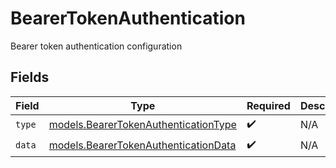 # BearerTokenAuthentication

Bearer token authentication configuration


## Fields

| Field                                                                              | Type                                                                               | Required                                                                           | Description                                                                        |
| ---------------------------------------------------------------------------------- | ---------------------------------------------------------------------------------- | ---------------------------------------------------------------------------------- | ---------------------------------------------------------------------------------- |
| `type`                                                                             | [models.BearerTokenAuthenticationType](../models/bearertokenauthenticationtype.md) | :heavy_check_mark:                                                                 | N/A                                                                                |
| `data`                                                                             | [models.BearerTokenAuthenticationData](../models/bearertokenauthenticationdata.md) | :heavy_check_mark:                                                                 | N/A                                                                                |